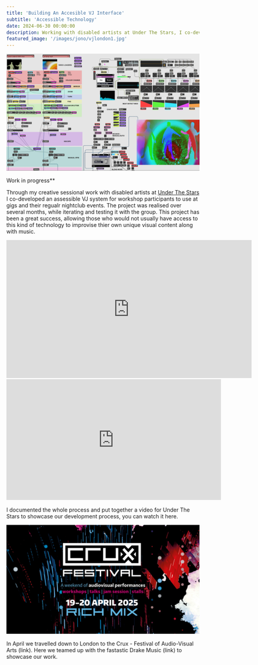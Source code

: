 ```yaml
---
title: 'Building An Accesible VJ Interface'
subtitle: 'Accessible Technology'
date: 2024-06-30 00:00:00
description: Working with disabled artists at Under The Stars, I co-developed an accessible VJ system for use at thier nightclub and gigs
featured_image: '/images/jono/vjlondon1.jpg'
---
```


![](/images/jono/maxmsp_vj.jpg)

Work in progress**



Through my creative sessional work with disabled artists at [Under The Stars](https://https://underthestars.org.uk/) I co-developed an assessible VJ system for workshop participants to use at gigs and their regualr nightclub events. The project was realised over several months, while iterating and testing it with the group. This project has been a great success, allowing those who would not usually have access to this kind of technology to improvise thier own unique visual content along with music.

<iframe src="https://www.youtube.com/embed/vibqQOKL_s4?si=s8Kqz92cM_qF_7Qm" width="640" height="360" frameborder="0" allowfullscreen></iframe>

<iframe width="560" height="315" src="https://www.youtube.com/embed/vibqQOKL_s4?si=s8Kqz92cM_qF_7Qm" title="YouTube video player" frameborder="0" allow="accelerometer; autoplay; clipboard-write; encrypted-media; gyroscope; picture-in-picture; web-share" referrerpolicy="strict-origin-when-cross-origin" allowfullscreen></iframe>

I documented the whole process and put together a video for Under The Stars to showcase our development process, you can watch it here.


![](/images/jono/cruxfestmain.jpg)

In April we travelled down to London to the Crux - Festival of Audio-Visual Arts (link). Here we teamed up with the fastastic Drake Music (link) to showcase our work.






